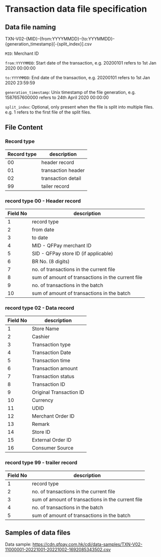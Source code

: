 # Transaction data file specification

## Data file naming
TXN-V02-&#123;MID&#125;-&#123;from:YYYYMMDD&#125;-&#123;to:YYYMMDD&#125;-&#123;generation_timestamp&#125;[-&#123;split_index&#125;].csv

`MID`: Merchant ID

`from:YYYYMMDD`: Start date of the transaction, e.g. 20200101 refers to 1st Jan 2020 00:00:00

`to:YYYYMMDD`: End date of the transaction, e.g. 20200101 refers to 1st Jan 2020 23:59:59

`generation_timestamp`: Unix timestamp of the file generation, e.g. 1587657600000 refers to 24th April 2020 00:00:00

`split_index`: Optional, only present when the file is split into multiple files. e.g. 1 refers to the first file of the split files.

## File Content

### Record type

| Record type | description        |
|-------------|--------------------|
| 00          | header record      |
| 01          | transaction header |
| 02          | transaction detail |
| 99          | tailer record      |

### record type 00 - Header record

| Field No | description                                         |
|----------|-----------------------------------------------------|
| 1        | record type                                         |
| 2        | from date                                           |
| 3        | to date                                             |
| 4        | MID - QFPay merchant ID                             |
| 5        | SID - QFPay store ID (if applicable)                               | 
| 6        | BR No. (8 digits)                                             |
| 7        | no. of transactions in the current file             |
| 8        | sum of amount of transactions in the current file   |
| 9        | no. of transactions in the batch                    |
| 10       | sum of amount of transactions in the batch          |

### record type 02 - Data record

| Field No | description             |
|----------|-------------------------|
| 1        | Store Name              |
| 2        | Cashier                 |
| 3        | Transaction type        |
| 4        | Transaction Date        |
| 5        | Transaction time        |
| 6        | Transaction amount      |
| 7        | Transaction status      |
| 8        | Transaction ID          |
| 9        | Original Transaction ID |
| 10       | Currency                |
| 11       | UDID                    |
| 12       | Merchant Order ID       |
| 13       | Remark                  |
| 14       | Store ID                |
| 15       | External Order ID       |
| 16       | Consumer Source         |



### record type 99 - trailer record

| Field No | description                                         |
|----------|-----------------------------------------------------|
| 1        | record type                                         |
| 2        | no. of transactions in the current file             |
| 3        | sum of amount of transactions in the current file   |
| 4        | no. of transactions in the batch                    |
| 5        | sum of amount of transactions in the batch          |

## Samples of data files
Data sample: https://cdn.qfpay.com.hk/cdi/data-samples/TXN-V02-11000001-20221001-20221002-1692085343502.csv